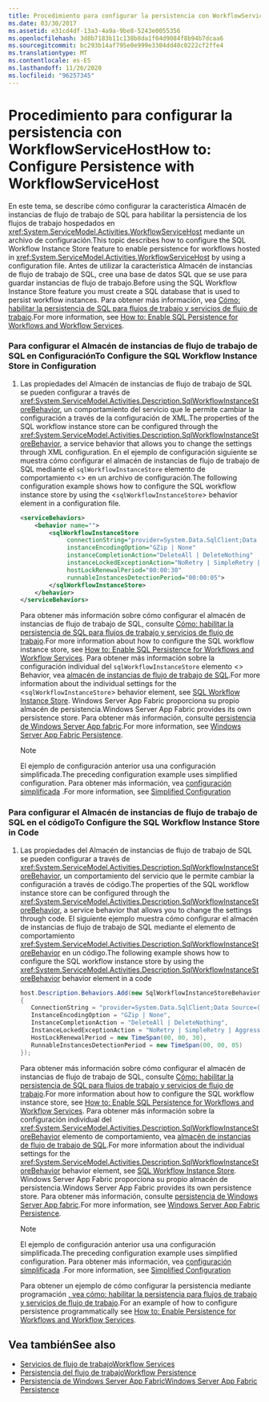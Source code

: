 ```yaml
---
title: Procedimiento para configurar la persistencia con WorkflowServiceHost
ms.date: 03/30/2017
ms.assetid: e31cd4df-13a3-4a9a-9be8-5243e0055356
ms.openlocfilehash: 3d8b7183b11c138b8da1f04d9084f8b94b7dcaa6
ms.sourcegitcommit: bc293b14af795e0e999e3304dd40c0222cf2ffe4
ms.translationtype: MT
ms.contentlocale: es-ES
ms.lasthandoff: 11/26/2020
ms.locfileid: "96257345"
---
```

# <a name="how-to-configure-persistence-with-workflowservicehost"></a><span data-ttu-id="3f0ee-102">Procedimiento para configurar la persistencia con WorkflowServiceHost</span><span class="sxs-lookup"><span data-stu-id="3f0ee-102">How to: Configure Persistence with WorkflowServiceHost</span></span>

<span data-ttu-id="3f0ee-103">En este tema, se describe cómo configurar la característica Almacén de instancias de flujo de trabajo de SQL para habilitar la persistencia de los flujos de trabajo hospedados en <xref:System.ServiceModel.Activities.WorkflowServiceHost> mediante un archivo de configuración.</span><span class="sxs-lookup"><span data-stu-id="3f0ee-103">This topic describes how to configure the SQL Workflow Instance Store feature to enable persistence for workflows hosted in <xref:System.ServiceModel.Activities.WorkflowServiceHost> by using a configuration file.</span></span> <span data-ttu-id="3f0ee-104">Antes de utilizar la característica Almacén de instancias de flujo de trabajo de SQL, cree una base de datos SQL que se use para guardar instancias de flujo de trabajo.</span><span class="sxs-lookup"><span data-stu-id="3f0ee-104">Before using the SQL Workflow Instance Store feature you must create a SQL database that is used to persist workflow instances.</span></span> <span data-ttu-id="3f0ee-105">Para obtener más información, vea [Cómo: habilitar la persistencia de SQL para flujos de trabajo y servicios de flujo de trabajo](../../windows-workflow-foundation/how-to-enable-sql-persistence-for-workflows-and-workflow-services.md).</span><span class="sxs-lookup"><span data-stu-id="3f0ee-105">For more information, see [How to: Enable SQL Persistence for Workflows and Workflow Services](../../windows-workflow-foundation/how-to-enable-sql-persistence-for-workflows-and-workflow-services.md).</span></span>  
  
### <a name="to-configure-the-sql-workflow-instance-store-in-configuration"></a><span data-ttu-id="3f0ee-106">Para configurar el Almacén de instancias de flujo de trabajo de SQL en Configuración</span><span class="sxs-lookup"><span data-stu-id="3f0ee-106">To Configure the SQL Workflow Instance Store in Configuration</span></span>  
  
1. <span data-ttu-id="3f0ee-107">Las propiedades del Almacén de instancias de flujo de trabajo de SQL se pueden configurar a través de <xref:System.ServiceModel.Activities.Description.SqlWorkflowInstanceStoreBehavior>, un comportamiento del servicio que le permite cambiar la configuración a través de la configuración de XML.</span><span class="sxs-lookup"><span data-stu-id="3f0ee-107">The properties of the SQL workflow instance store can be configured through the <xref:System.ServiceModel.Activities.Description.SqlWorkflowInstanceStoreBehavior>, a service behavior that allows you to change the settings through XML configuration.</span></span> <span data-ttu-id="3f0ee-108">En el ejemplo de configuración siguiente se muestra cómo configurar el almacén de instancias de flujo de trabajo de SQL mediante el `sqlWorkflowInstanceStore` elemento de comportamiento <> en un archivo de configuración.</span><span class="sxs-lookup"><span data-stu-id="3f0ee-108">The following configuration example shows how to configure the SQL workflow instance store by using the <`sqlWorkflowInstanceStore`> behavior element in a configuration file.</span></span>  
  
    ```xml  
    <serviceBehaviors>  
        <behavior name="">  
            <sqlWorkflowInstanceStore
                 connectionString="provider=System.Data.SqlClient;Data Source=(local);Initial Catalog=DefaultPersistenceProviderDb;Integrated Security=True;Async=true"  
                 instanceEncodingOption="GZip | None"  
                 instanceCompletionAction="DeleteAll | DeleteNothing"  
                 instanceLockedExceptionAction="NoRetry | SimpleRetry | AggressiveRetry"  
                 hostLockRenewalPeriod="00:00:30"
                 runnableInstancesDetectionPeriod="00:00:05">  
            </sqlWorkflowInstanceStore>  
        </behavior>  
    </serviceBehaviors>  
    ```  
  
     <span data-ttu-id="3f0ee-109">Para obtener más información sobre cómo configurar el almacén de instancias de flujo de trabajo de SQL, consulte [Cómo: habilitar la persistencia de SQL para flujos de trabajo y servicios de flujo de trabajo](../../windows-workflow-foundation/how-to-enable-sql-persistence-for-workflows-and-workflow-services.md).</span><span class="sxs-lookup"><span data-stu-id="3f0ee-109">For more information about how to configure the SQL workflow instance store, see [How to: Enable SQL Persistence for Workflows and Workflow Services](../../windows-workflow-foundation/how-to-enable-sql-persistence-for-workflows-and-workflow-services.md).</span></span> <span data-ttu-id="3f0ee-110">Para obtener más información sobre la configuración individual del `sqlWorkflowInstanceStore` elemento <> Behavior, vea [almacén de instancias de flujo de trabajo de SQL](../../windows-workflow-foundation/sql-workflow-instance-store.md).</span><span class="sxs-lookup"><span data-stu-id="3f0ee-110">For more information about the individual settings for the <`sqlWorkflowInstanceStore`> behavior element, see [SQL Workflow Instance Store](../../windows-workflow-foundation/sql-workflow-instance-store.md).</span></span> <span data-ttu-id="3f0ee-111">Windows Server App Fabric proporciona su propio almacén de persistencia.</span><span class="sxs-lookup"><span data-stu-id="3f0ee-111">Windows Server App Fabric provides its own persistence store.</span></span> <span data-ttu-id="3f0ee-112">Para obtener más información, consulte [persistencia de Windows Server App fabric](/previous-versions/appfabric/ee677272(v=azure.10)).</span><span class="sxs-lookup"><span data-stu-id="3f0ee-112">For more information, see [Windows Server App Fabric Persistence](/previous-versions/appfabric/ee677272(v=azure.10)).</span></span>  
  
    > [!NOTE]
    > <span data-ttu-id="3f0ee-113">El ejemplo de configuración anterior usa una configuración simplificada.</span><span class="sxs-lookup"><span data-stu-id="3f0ee-113">The preceding configuration example uses simplified configuration.</span></span> <span data-ttu-id="3f0ee-114">Para obtener más información, vea [configuración simplificada](../simplified-configuration.md) .</span><span class="sxs-lookup"><span data-stu-id="3f0ee-114">For more information, see [Simplified Configuration](../simplified-configuration.md)</span></span>  
  
### <a name="to-configure-the-sql-workflow-instance-store-in-code"></a><span data-ttu-id="3f0ee-115">Para configurar el Almacén de instancias de flujo de trabajo de SQL en el código</span><span class="sxs-lookup"><span data-stu-id="3f0ee-115">To Configure the SQL Workflow Instance Store in Code</span></span>  
  
1. <span data-ttu-id="3f0ee-116">Las propiedades del Almacén de instancias de flujo de trabajo de SQL se pueden configurar a través de <xref:System.ServiceModel.Activities.Description.SqlWorkflowInstanceStoreBehavior>, un comportamiento del servicio que le permite cambiar la configuración a través de código.</span><span class="sxs-lookup"><span data-stu-id="3f0ee-116">The properties of the SQL workflow instance store can be configured through the <xref:System.ServiceModel.Activities.Description.SqlWorkflowInstanceStoreBehavior>, a service behavior that allows you to change the settings through code.</span></span> <span data-ttu-id="3f0ee-117">El siguiente ejemplo muestra cómo configurar el almacén de instancias de flujo de trabajo de SQL mediante el elemento de comportamiento <xref:System.ServiceModel.Activities.Description.SqlWorkflowInstanceStoreBehavior> en un código.</span><span class="sxs-lookup"><span data-stu-id="3f0ee-117">The following example shows how to configure the SQL workflow instance store by using the <xref:System.ServiceModel.Activities.Description.SqlWorkflowInstanceStoreBehavior> behavior element in a code</span></span>  
  
    ```csharp  
    host.Description.Behaviors.Add(new SqlWorkflowInstanceStoreBehavior  
    {  
       ConnectionString = "provider=System.Data.SqlClient;Data Source=(local);Initial Catalog=DefaultPersistenceProviderDb;Integrated Security=True;Async=true",  
       InstanceEncodingOption = "GZip | None",  
       InstanceCompletionAction = "DeleteAll | DeleteNothing",  
       InstanceLockedExceptionAction = "NoRetry | SimpleRetry | AggressiveRetry",  
       HostLockRenewalPeriod = new TimeSpan(00, 00, 30),  
       RunnableInstancesDetectionPeriod = new TimeSpan(00, 00, 05)  
    });  
    ```  
  
     <span data-ttu-id="3f0ee-118">Para obtener más información sobre cómo configurar el almacén de instancias de flujo de trabajo de SQL, consulte [Cómo: habilitar la persistencia de SQL para flujos de trabajo y servicios de flujo de trabajo](../../windows-workflow-foundation/how-to-enable-sql-persistence-for-workflows-and-workflow-services.md).</span><span class="sxs-lookup"><span data-stu-id="3f0ee-118">For more information about how to configure the SQL workflow instance store, see [How to: Enable SQL Persistence for Workflows and Workflow Services](../../windows-workflow-foundation/how-to-enable-sql-persistence-for-workflows-and-workflow-services.md).</span></span> <span data-ttu-id="3f0ee-119">Para obtener más información sobre la configuración individual del <xref:System.ServiceModel.Activities.Description.SqlWorkflowInstanceStoreBehavior> elemento de comportamiento, vea [almacén de instancias de flujo de trabajo de SQL](../../windows-workflow-foundation/sql-workflow-instance-store.md).</span><span class="sxs-lookup"><span data-stu-id="3f0ee-119">For more information about the individual settings for the <xref:System.ServiceModel.Activities.Description.SqlWorkflowInstanceStoreBehavior> behavior element, see [SQL Workflow Instance Store](../../windows-workflow-foundation/sql-workflow-instance-store.md).</span></span> <span data-ttu-id="3f0ee-120">Windows Server App Fabric proporciona su propio almacén de persistencia.</span><span class="sxs-lookup"><span data-stu-id="3f0ee-120">Windows Server App Fabric provides its own persistence store.</span></span> <span data-ttu-id="3f0ee-121">Para obtener más información, consulte [persistencia de Windows Server App fabric](/previous-versions/appfabric/ee677272(v=azure.10)).</span><span class="sxs-lookup"><span data-stu-id="3f0ee-121">For more information, see [Windows Server App Fabric Persistence](/previous-versions/appfabric/ee677272(v=azure.10)).</span></span>  
  
    > [!NOTE]
    > <span data-ttu-id="3f0ee-122">El ejemplo de configuración anterior usa una configuración simplificada.</span><span class="sxs-lookup"><span data-stu-id="3f0ee-122">The preceding configuration example uses simplified configuration.</span></span> <span data-ttu-id="3f0ee-123">Para obtener más información, vea [configuración simplificada](../simplified-configuration.md) .</span><span class="sxs-lookup"><span data-stu-id="3f0ee-123">For more information, see [Simplified Configuration](../simplified-configuration.md)</span></span>  
  
     <span data-ttu-id="3f0ee-124">Para obtener un ejemplo de cómo configurar la persistencia mediante programación [, vea cómo: habilitar la persistencia para flujos de trabajo y servicios de flujo de trabajo](../../windows-workflow-foundation/how-to-enable-persistence-for-workflows-and-workflow-services.md).</span><span class="sxs-lookup"><span data-stu-id="3f0ee-124">For an example of how to configure persistence programmatically see [How to: Enable Persistence for Workflows and Workflow Services](../../windows-workflow-foundation/how-to-enable-persistence-for-workflows-and-workflow-services.md).</span></span>  
  
## <a name="see-also"></a><span data-ttu-id="3f0ee-125">Vea también</span><span class="sxs-lookup"><span data-stu-id="3f0ee-125">See also</span></span>

- [<span data-ttu-id="3f0ee-126">Servicios de flujo de trabajo</span><span class="sxs-lookup"><span data-stu-id="3f0ee-126">Workflow Services</span></span>](workflow-services.md)
- [<span data-ttu-id="3f0ee-127">Persistencia del flujo de trabajo</span><span class="sxs-lookup"><span data-stu-id="3f0ee-127">Workflow Persistence</span></span>](../../windows-workflow-foundation/workflow-persistence.md)
- <span data-ttu-id="3f0ee-128">[Persistencia de Windows Server App Fabric](/previous-versions/appfabric/ee677272(v=azure.10))</span><span class="sxs-lookup"><span data-stu-id="3f0ee-128">[Windows Server App Fabric Persistence](/previous-versions/appfabric/ee677272(v=azure.10))</span></span>
